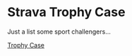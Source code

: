 # Strava Trophy Case
Just a list some sport challengers...

[Trophy Case](https://jonatanmv.github.io/trophy-case/)
